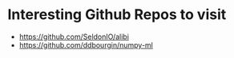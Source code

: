 # Interesting Github Repos to visit

- https://github.com/SeldonIO/alibi
- https://github.com/ddbourgin/numpy-ml
